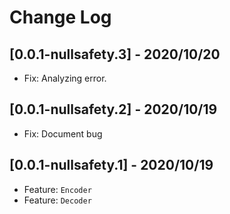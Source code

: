 # Change Log

## [0.0.1-nullsafety.3] - 2020/10/20

* Fix: Analyzing error.

## [0.0.1-nullsafety.2] - 2020/10/19

* Fix: Document bug

## [0.0.1-nullsafety.1] - 2020/10/19

* Feature: `Encoder`
* Feature: `Decoder`

